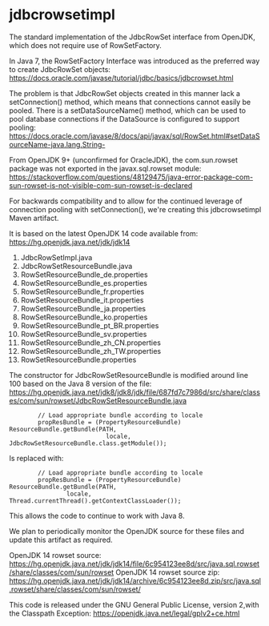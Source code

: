 # jdbcrowsetimpl
The standard implementation of the JdbcRowSet interface from OpenJDK, which does not require use of RowSetFactory.

In Java 7, the RowSetFactory Interface was introduced as the preferred way to create JdbcRowSet objects:
https://docs.oracle.com/javase/tutorial/jdbc/basics/jdbcrowset.html

The problem is that JdbcRowSet objects created in this manner lack a setConnection() method, which means
that connections cannot easily be pooled. There is a setDataSourceName() method, which can be used to
pool database connections if the DataSource is configured to support pooling:
https://docs.oracle.com/javase/8/docs/api/javax/sql/RowSet.html#setDataSourceName-java.lang.String-

From OpenJDK 9+ (unconfirmed for OracleJDK), the com.sun.rowset package was not exported in
the javax.sql.rowset module:
https://stackoverflow.com/questions/48129475/java-error-package-com-sun-rowset-is-not-visible-com-sun-rowset-is-declared

For backwards compatibility and to allow for the continued leverage of connection pooling with
setConnection(), we're creating this jdbcrowsetimpl Maven artifact.

It is based on the latest OpenJDK 14 code available from: https://hg.openjdk.java.net/jdk/jdk14

  1. JdbcRowSetImpl.java
  2. JdbcRowSetResourceBundle.java
  3. RowSetResourceBundle_de.properties
  4. RowSetResourceBundle_es.properties
  5. RowSetResourceBundle_fr.properties
  6. RowSetResourceBundle_it.properties
  7. RowSetResourceBundle_ja.properties
  8. RowSetResourceBundle_ko.properties
  9. RowSetResourceBundle_pt_BR.properties
 10. RowSetResourceBundle_sv.properties
 11. RowSetResourceBundle_zh_CN.properties
 12. RowSetResourceBundle_zh_TW.properties
 13. RowSetResourceBundle.properties

The constructor for JdbcRowSetResourceBundle is modified around line 100 based on the Java 8 version of the file:
https://hg.openjdk.java.net/jdk8/jdk8/jdk/file/687fd7c7986d/src/share/classes/com/sun/rowset/JdbcRowSetResourceBundle.java
```
        // Load appropriate bundle according to locale
        propResBundle = (PropertyResourceBundle) ResourceBundle.getBundle(PATH,
                           locale, JdbcRowSetResourceBundle.class.getModule());
```
Is replaced with:
```
        // Load appropriate bundle according to locale
        propResBundle = (PropertyResourceBundle) ResourceBundle.getBundle(PATH,
                locale, Thread.currentThread().getContextClassLoader());
```
This allows the code to continue to work with Java 8.

We plan to periodically monitor the OpenJDK source for these files and update this artifact as required.

OpenJDK 14 rowset source: https://hg.openjdk.java.net/jdk/jdk14/file/6c954123ee8d/src/java.sql.rowset/share/classes/com/sun/rowset
OpenJDK 14 rowset source zip: https://hg.openjdk.java.net/jdk/jdk14/archive/6c954123ee8d.zip/src/java.sql.rowset/share/classes/com/sun/rowset/

This code is released under the GNU General Public License, version 2,with the Classpath Exception:
https://openjdk.java.net/legal/gplv2+ce.html